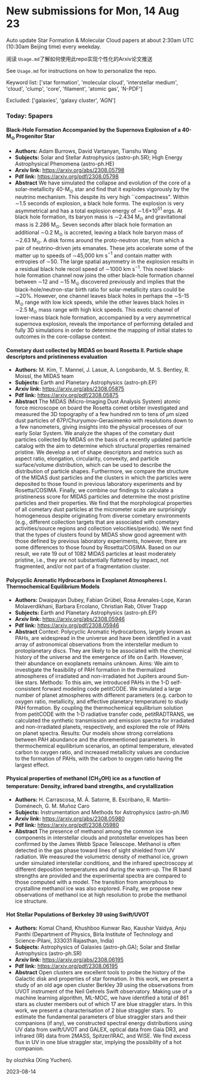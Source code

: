 # New submissions for Mon, 14 Aug 23
Auto update Star Formation & Molecular Cloud papers at about 2:30am UTC (10:30am Beijing time) every weekday.


阅读 `Usage.md`了解如何使用此repo实现个性化的Arxiv论文推送

See `Usage.md` for instructions on how to personalize the repo. 


Keyword list: ['star formation', 'molecular cloud', 'interstellar medium', 'cloud', 'clump', 'core', 'filament', 'atomic gas', 'N-PDF']


Excluded: ['galaxies', 'galaxy cluster', 'AGN']


### Today: 5papers 
#### Black-Hole Formation Accompanied by the Supernova Explosion of a  40-M$_{\odot}$ Progenitor Star
 - **Authors:** Adam Burrows, David Vartanyan, Tianshu Wang
 - **Subjects:** Solar and Stellar Astrophysics (astro-ph.SR); High Energy Astrophysical Phenomena (astro-ph.HE)
 - **Arxiv link:** https://arxiv.org/abs/2308.05798
 - **Pdf link:** https://arxiv.org/pdf/2308.05798
 - **Abstract**
 We have simulated the collapse and evolution of the core of a solar-metallicity 40-M$_{\odot}$ star and find that it explodes vigorously by the neutrino mechanism. This despite its very high ``compactness". Within $\sim$1.5 seconds of explosion, a black hole forms. The explosion is very asymmetrical and has a total explosion energy of $\sim$1.6$\times$10$^{51}$ ergs. At black hole formation, its baryon mass is $\sim$2.434 M$_{\odot}$ and gravitational mass is 2.286 M$_{\odot}$. Seven seconds after black hole formation an additional $\sim$0.2 M$_{\odot}$ is accreted, leaving a black hole baryon mass of $\sim$2.63 M$_{\odot}$. A disk forms around the proto-neutron star, from which a pair of neutrino-driven jets emanates. These jets accelerate some of the matter up to speeds of $\sim$45,000 km s$^{-1}$ and contain matter with entropies of $\sim$50. The large spatial asymmetry in the explosion results in a residual black hole recoil speed of $\sim$1000 km s$^{-1}$. This novel black-hole formation channel now joins the other black-hole formation channel between $\sim$12 and $\sim$15 M$_{\odot}$ discovered previously and implies that the black-hole/neutron-star birth ratio for solar-metallicity stars could be $\sim$20%. However, one channel leaves black holes in perhaps the $\sim$5-15 M$_{\odot}$ range with low kick speeds, while the other leaves black holes in $\sim$2.5 M$_{\odot}$ mass range with high kick speeds. This exotic channel of lower-mass black hole formation, accompanied by a very asymmetrical supernova explosion, reveals the importance of performing detailed and fully 3D simulations in order to determine the mapping of initial states to outcomes in the core-collapse context.
#### Cometary dust collected by MIDAS on board Rosetta II. Particle shape  descriptors and pristineness evaluation
 - **Authors:** M. Kim, T. Mannel, J. Lasue, A. Longobardo, M. S. Bentley, R. Moissl, the MIDAS team
 - **Subjects:** Earth and Planetary Astrophysics (astro-ph.EP)
 - **Arxiv link:** https://arxiv.org/abs/2308.05875
 - **Pdf link:** https://arxiv.org/pdf/2308.05875
 - **Abstract**
 The MIDAS (Micro-Imaging Dust Analysis System) atomic force microscope on board the Rosetta comet orbiter investigated and measured the 3D topography of a few hundred nm to tens of $\mu$m sized dust particles of 67P/Churyumov-Gerasimenko with resolutions down to a few nanometers, giving insights into the physical processes of our early Solar System. We analyze the shapes of the cometary dust particles collected by MIDAS on the basis of a recently updated particle catalog with the aim to determine which structural properties remained pristine. We develop a set of shape descriptors and metrics such as aspect ratio, elongation, circularity, convexity, and particle surface/volume distribution, which can be used to describe the distribution of particle shapes. Furthermore, we compare the structure of the MIDAS dust particles and the clusters in which the particles were deposited to those found in previous laboratory experiments and by Rosetta/COSIMA. Finally, we combine our findings to calculate a pristineness score for MIDAS particles and determine the most pristine particles and their properties. We find that the morphological properties of all cometary dust particles at the micrometer scale are surprisingly homogeneous despite originating from diverse cometary environments (e.g., different collection targets that are associated with cometary activities/source regions and collection velocities/periods). We next find that the types of clusters found by MIDAS show good agreement with those defined by previous laboratory experiments, however, there are some differences to those found by Rosetta/COSIMA. Based on our result, we rate 19 out of 1082 MIDAS particles at least moderately pristine, i.e., they are not substantially flattened by impact, not fragmented, and/or not part of a fragmentation cluster.
#### Polycyclic Aromatic Hydrocarbons in Exoplanet Atmospheres I.  Thermochemical Equilibrium Models
 - **Authors:** Dwaipayan Dubey, Fabian Grübel, Rosa Arenales-Lope, Karan Molaverdikhani, Barbara Ercolano, Christian Rab, Oliver Trapp
 - **Subjects:** Earth and Planetary Astrophysics (astro-ph.EP)
 - **Arxiv link:** https://arxiv.org/abs/2308.05946
 - **Pdf link:** https://arxiv.org/pdf/2308.05946
 - **Abstract**
 Context: Polycyclic Aromatic Hydrocarbons, largely known as PAHs, are widespread in the universe and have been identified in a vast array of astronomical observations from the interstellar medium to protoplanetary discs. They are likely to be associated with the chemical history of the universe and the emergence of life on Earth. However, their abundance on exoplanets remains unknown. Aims: We aim to investigate the feasibility of PAH formation in the thermalized atmospheres of irradiated and non-irradiated hot Jupiters around Sun-like stars. Methods: To this aim, we introduced PAHs in the 1-D self-consistent forward modeling code petitCODE. We simulated a large number of planet atmospheres with different parameters (e.g. carbon to oxygen ratio, metallicity, and effective planetary temperature) to study PAH formation. By coupling the thermochemical equilibrium solution from petitCODE with the 1-D radiative transfer code, petitRADTRANS, we calculated the synthetic transmission and emission spectra for irradiated and non-irradiated planets, respectively, and explored the role of PAHs on planet spectra. Results: Our models show strong correlations between PAH abundance and the aforementioned parameters. In thermochemical equilibrium scenarios, an optimal temperature, elevated carbon to oxygen ratio, and increased metallicity values are conducive to the formation of PAHs, with the carbon to oxygen ratio having the largest effect.
#### Physical properties of methanol (CH$_3$OH) ice as a function of  temperature: Density, infrared band strengths, and crystallization
 - **Authors:** H. Carrascosa, M. Á. Satorre, B. Escribano, R. Martín-Doménech, G. M. Muñoz Caro
 - **Subjects:** Instrumentation and Methods for Astrophysics (astro-ph.IM)
 - **Arxiv link:** https://arxiv.org/abs/2308.05980
 - **Pdf link:** https://arxiv.org/pdf/2308.05980
 - **Abstract**
 The presence of methanol among the common ice components in interstellar clouds and protostellar envelopes has been confirmed by the James Webb Space Telescope. Methanol is often detected in the gas phase toward lines of sight shielded from UV radiation. We measured the volumetric density of methanol ice, grown under simulated interstellar conditions, and the infrared spectroscopy at different deposition temperatures and during the warm-up. The IR band strengths are provided and the experimental spectra are compared to those computed with a model. The transition from amorphous to crystalline methanol ice was also explored. Finally, we propose new observations of methanol ice at high resolution to probe the methanol ice structure.
#### Hot Stellar Populations of Berkeley 39 using Swift/UVOT
 - **Authors:** Komal Chand, Khushboo Kunwar Rao, Kaushar Vaidya, Anju Panthi (Department of Physics, Birla Institute of Technology and Science-Pilani, 333031 Rajasthan, India)
 - **Subjects:** Astrophysics of Galaxies (astro-ph.GA); Solar and Stellar Astrophysics (astro-ph.SR)
 - **Arxiv link:** https://arxiv.org/abs/2308.06195
 - **Pdf link:** https://arxiv.org/pdf/2308.06195
 - **Abstract**
 Open clusters are excellent tools to probe the history of the Galactic disk and properties of star formation. In this work, we present a study of an old age open cluster Berkley 39 using the observations from UVOT instrument of the Neil Gehrels Swift observatory. Making use of a machine learning algorithm, ML-MOC, we have identified a total of 861 stars as cluster members out of which 17 are blue straggler stars. In this work, we present a characterisation of 2 blue straggler stars. To estimate the fundamental parameters of blue straggler stars and their companions (if any), we constructed spectral energy distributions using UV data from swift/UVOT and GALEX, optical data from Gaia DR3, and infrared (IR) data from 2MASS, Spitzer/IRAC, and WISE. We find excess flux in UV in one blue straggler star, implying the possibility of a hot companion.


by olozhika (Xing Yuchen). 


2023-08-14
